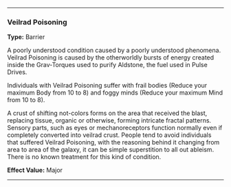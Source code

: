 ___
### Veilrad Poisoning
__Type:__ Barrier

A poorly understood condition caused by a poorly understood phenomena. Veilrad Poisoning is caused by the otherworldly bursts of energy created inside the Grav-Torques used to purify Aldstone, the fuel used in Pulse Drives.

Individuals with Veilrad Poisoning suffer with frail bodies (Reduce your maximum Body from 10 to 8) and foggy minds (Reduce your maximum Mind from 10 to 8).

A crust of shifting not-colors forms on the area that received the blast, replacing tissue, organic or otherwise, forming intricate fractal patterns. Sensory parts, such as eyes or mechanoreceptors function normally even if completely converted into veilrad crust. People tend to avoid individuals that suffered Veilrad Poisoning, with the reasoning behind it changing from area to area of the galaxy, it can be simple superstition to all out ableism. There is no known treatment for this kind of condition.

__Effect Value:__ Major

___
